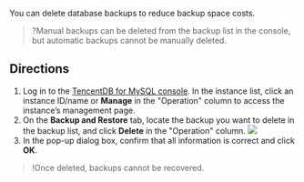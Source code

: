 
You can delete database backups to reduce backup space costs.
>?Manual backups can be deleted from the backup list in the console, but automatic backups cannot be manually deleted.


## Directions
1. Log in to the [TencentDB for MySQL console](https://console.cloud.tencent.com/cdb). In the instance list, click an instance ID/name or **Manage** in the "Operation" column to access the instance’s management page.
2. On the **Backup and Restore** tab, locate the backup you want to delete in the backup list, and click **Delete** in the "Operation" column.
![](https://main.qcloudimg.com/raw/66567696f25b328af1f2b12cb4cee5fa.png)
3. In the pop-up dialog box, confirm that all information is correct and click **OK**.
>!Once deleted, backups cannot be recovered.
